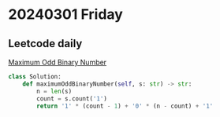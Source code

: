 # 20240301 Friday

## Leetcode daily

[Maximum Odd Binary Number](https://leetcode.com/problems/maximum-odd-binary-number/?envType=daily-question&envId=2024-03-01)

```py
class Solution:
    def maximumOddBinaryNumber(self, s: str) -> str:
        n = len(s)
        count = s.count('1')
        return '1' * (count - 1) + '0' * (n - count) + '1'
```
